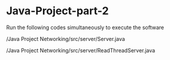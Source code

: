 # Java-Project-part-2
Run the following codes simultaneously to execute the software

/Java Project Networking/src/server/Server.java

/Java Project Networking/src/server/ReadThreadServer.java
